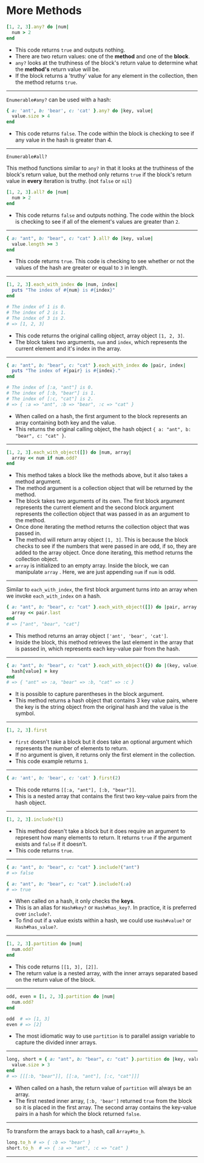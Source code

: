 # More Methods

```ruby
[1, 2, 3].any? do |num|
  num > 2
end
```

- This code returns `true` and outputs nothing.
- There are two return values: one of the **method** and one of the **block**.
- `any?` looks at the truthiness of the block's return value to determine what the **method's** return value will be.
- If the block returns a 'truthy' value for any element in the collection, then the method returns `true`.

***

`Enumerable#any?` can be used with a hash:

```ruby
{ a: 'ant', b: 'bear', c: 'cat' }.any? do |key, value|
  value.size > 4
end
```

- This code returns `false`.  The code within the block is checking to see if any value in the hash is greater than 4.

***

`Enumerable#all?`

This method functions similar to `any?` in that it looks at the truthiness of the block's return value, but the method only returns `true` if the block's return value in **every** iteration is truthy. (not `false` or `nil`)

```ruby
[1, 2, 3].all? do |num|
  num > 2
end
```

- This code returns `false` and outputs nothing. The code within the block is checking to see if all of the element's values are greater than `2`.

***

```ruby
{ a: "ant", b: "bear", c: "cat" }.all? do |key, value|
  value.length >= 3
end
```

- This code returns `true`. This code is checking to see whether or not the values of the hash are greater or equal to `3` in length.

***

```ruby
[1, 2, 3].each_with_index do |num, index|
  puts "The index of #{num} is #{index}"
end

# The index of 1 is 0.
# The index of 2 is 1.
# The index of 3 is 2.
# => [1, 2, 3]
```

- This code returns the original calling object, array object `[1, 2, 3]`.
- The block takes two arguments, `num` and `index`, which represents the current element and it's index in the array.

***

```ruby
{ a: "ant", b: "bear", c: "cat" }.each_with_index do |pair, index|
  puts "The index of #{pair} is #{index}."
end

# The index of [:a, "ant"] is 0.
# The index of [:b, "bear"] is 1.
# The index of [:c, "cat"] is 2.
# => { :a => "ant", :b => "bear", :c => "cat" }
```

- When called on a hash, the first argument to the block represents an array containing both key and the value.
- This returns the original calling object, the hash object `{ a: "ant", b: "bear", c: "cat" }`.

***

```ruby
[1, 2, 3].each_with_object([]) do |num, array|
  array << num if num.odd? 
end
```

- This method takes a block like the methods above, but it also takes a method argument. 
- The method argument is a collection object that will be returned by the method. 
- The block takes two arguments of its own. The first block argument represents the current element and the second block argument represents the collection object that was passed in as an argument to the method. 
- Once done iterating the method returns the collection object that was passed in. 
- The method will return array object `[1, 3]`. This is because the block checks to see if the numbers that were passed in are odd, if so, they are added to the array object. Once done iterating, this method returns the collection object. 
- `array` is initialized to an empty array. Inside the block, we can manipulate `array` . Here, we are just appending `num` if `num` is odd.

***

Similar to `each_with_index`, the first block argument turns into an array when we invoke `each_with_index` on a hash. 

```ruby
{ a: "ant", b: "bear", c: "cat" }.each_with_object([]) do |pair, array|
  array << pair.last
end
# => ["ant", "bear", "cat"]
```

- This method returns an array object `['ant', 'bear', 'cat']`.
- Inside the block, this method retrieves the last element in the array that is passed in, which represents each key-value pair from the hash.

***

```ruby
{ a: "ant", b: "bear", c: "cat" }.each_with_object({}) do |(key, value), hash|
  hash[value] = key
end
# => { "ant" => :a, "bear" => :b, "cat" => :c }
```

- It is possible to capture parentheses in the block argument. 
- This method returns a hash object that contains 3 key value pairs, where the key is the string object from the original hash and the value is the symbol.

***

```ruby
[1, 2, 3].first
```

- `first` doesn't take a block but it does take an optional argument which represents the number of elements to return. 
- If no argument is given, it returns only the first element in the collection.
- This code example returns `1`.

***

```ruby
{ a: 'ant', b: 'bear', c: 'cat' }.first(2)
```

- This code returns `[[:a, "ant"], [:b, "bear"]]`.
- This is a nested array that contains the first two key-value pairs from the hash object.

***

```ruby
[1, 2, 3].include?(1)
```

- This method doesn't take a block but it does require an argument to represent how many elements to return. It returns `true` if the argument exists and `false` if it doesn't.
- This code returns `true`.

***

```ruby
{ a: "ant", b: "bear", c: "cat" }.include?("ant")
# => false

{ a: "ant", b: "bear", c: "cat" }.include?(:a)
# => true
```

- When called on a hash, it only checks the **keys**.
- This is an alias for `Hash#key?` or `Hash#has_key?`. In practice, it is preferred over `include?`. 
- To find out if a value exists within a hash, we could use `Hash#value?` or `Hash#has_value?`.

***

```ruby 
[1, 2, 3].partition do |num|
  num.odd?
end
```

- This code returns `[[1, 3], [2]]`.
- The return value is a nested array, with the inner arrays separated based on the return value of the block. 

***

```ruby
odd, even = [1, 2, 3].partition do |num|
  num.odd?
end

odd  # => [1, 3]
even # => [2]
```

- The most idiomatic way to use `partition` is to parallel assign variable to capture the divided inner arrays. 

***

```ruby
long, short = { a: "ant", b: "bear", c: "cat" }.partition do |key, value|
  value.size > 3
end
# => [[[:b, "bear"]], [[:a, "ant"], [:c, "cat"]]]
```

- When called on a hash, the return value of `partition` will always be an array. 
- The first nested inner array, `[:b, 'bear']` returned `true` from the block so it is placed in the first array. The second array contains the key-value pairs in a hash for which the block returned `false`.

***

To transform the arrays back to a hash, call `Array#to_h`.

```ruby
long.to_h # => { :b => "bear" }
short.to_h  # => { :a => "ant", :c => "cat" }
```

***

